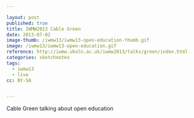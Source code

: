 ```yaml
---

layout: post
published: true
title: IWMW2013 Cable Green
date: 2013-07-02
image-thumb: /iwmw13/iwmw13-open-education-thumb.gif
image: /iwmw13/iwmw13-open-education.gif
reference: http://iwmw.ukoln.ac.uk/iwmw2013/talks/green/index.html
categories: sketchnotes
tags:
  - iwmw13
  - live
cc: BY-SA


---
```


Cable Green talking about open education
